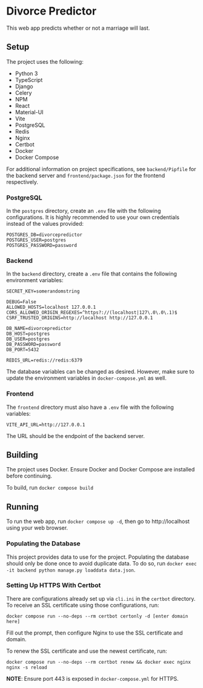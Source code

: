 # Divorce Predictor
This web app predicts whether or not a marriage will last.

## Setup
The project uses the following:
- Python 3
- TypeScript
- Django
- Celery
- NPM
- React
- Material-UI
- Vite
- PostgreSQL
- Redis
- Nginx
- Certbot
- Docker
- Docker Compose

For additional information on project specifications, see
```backend/Pipfile``` for the backend server and
```frontend/package.json``` for the frontend respectively.

### PostgreSQL
In the `postgres` directory, create an `.env` file with the following
configurations. It is highly recommended to use your own credentials
instead of the values provided:
```
POSTGRES_DB=divorcepredictor
POSTGRES_USER=postgres
POSTGRES_PASSWORD=password
```

### Backend
In the ```backend``` directory, create a ```.env``` file
that contains the following environment variables:
```
SECRET_KEY=somerandomstring

DEBUG=False
ALLOWED_HOSTS=localhost 127.0.0.1
CORS_ALLOWED_ORIGIN_REGEXES=^https?://(localhost|127\.0\.0\.1)$
CSRF_TRUSTED_ORIGINS=http://localhost http://127.0.0.1

DB_NAME=divorcepredictor
DB_HOST=postgres
DB_USER=postgres
DB_PASSWORD=password
DB_PORT=5432

REDIS_URL=redis://redis:6379
```
The database variables can be changed as desired.
However, make sure to update the environment variables in
```docker-compose.yml``` as well.

### Frontend
The ```frontend``` directory must also have a ```.env``` file
with the following variables:
```
VITE_API_URL=http://127.0.0.1
```
The URL should be the endpoint of the backend server.

## Building
The project uses Docker. Ensure Docker and Docker Compose are installed
before continuing.

To build, run ```docker compose build```

## Running
To run the web app, run ```docker compose up -d```, then
go to http://localhost using your web browser.

### Populating the Database
This project provides data to use for the project.
Populating the database should only be done once to avoid duplicate data.
To do so, run ```docker exec -it backend python manage.py loaddata data.json```.

### Setting Up HTTPS With Certbot
There are configurations already set up via `cli.ini` in the `certbot` directory.
To receive an SSL certificate using those configurations, run:
```
docker compose run --no-deps --rm certbot certonly -d [enter domain here]
```

Fill out the prompt, then configure Nginx to use the SSL certificate and domain.

To renew the SSL certificate and use the newest certificate, run:
```
docker compose run --no-deps --rm certbot renew && docker exec nginx nginx -s reload
```

**NOTE**: Ensure port 443 is exposed in `docker-compose.yml` for HTTPS.
